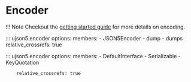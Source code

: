 # Encoder

!!! Note
    Checkout the [getting started guide](../start_encoding.md) for more details on encoding.

::: ujson5.encoder
    options:
        members:
        - JSON5Encoder
        - dump
        - dumps
        relative_crossrefs: true


::: ujson5.encoder
    options:
        members:
        - DefaultInterface
        - Serializable
        - KeyQuotation

        relative_crossrefs: true
